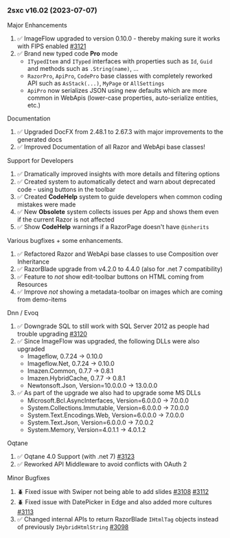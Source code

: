 
### 2sxc v16.02 (2023-07-07)

Major Enhancements

1. ✅ ImageFlow upgraded to version 0.10.0 - thereby making sure it works with FIPS enabled [#3121](https://github.com/2sic/2sxc/issues/3121)
1. ✅ Brand new typed code **Pro** mode
    - `ITypedItem` and `ITyped` interfaces with properties such as `Id`, `Guid` and methods such as `.String(name)`, ...
    - `RazorPro`, `ApiPro`, `CodePro` base classes with completely reworked API such as `AsStack(...)`, `MyPage` or `AllSettings`
    - `ApiPro` now serializes JSON using new defaults which are more common in WebApis (lower-case properties, auto-serialize entities, etc.)

Documentation

1. ✅ Upgraded DocFX from 2.48.1 to 2.67.3 with major improvements to the generated docs
1. ✅ Improved Documentation of all Razor and WebApi base classes!

Support for Developers

1. ✅ Dramatically improved insights with more details and filtering options
1. ✅ Created system to automatically detect and warn about deprecated code - using buttons in the toolbar
1. ✅ Created **CodeHelp** system to guide developers when common coding mistakes were made
1. ✅ New **Obsolete** system collects issues per App and shows them even if the current Razor is not affected
1. ✅ Show **CodeHelp** warnings if a RazorPage doesn't have `@inherits`

Various bugfixes + some enhancements.

1. ✅ Refactored Razor and WebApi base classes to use Composition over Inheritance
1. ✅ RazorBlade upgrade from v4.2.0 to 4.4.0 (also for .net 7 compatibility)
1. ✅ Feature to _not_ show edit-toolbar buttons on HTML coming from Resources
1. ✅ Improve _not_ showing a metadata-toolbar on images which are coming from demo-items

Dnn / Evoq

1. ✅ Downgrade SQL to still work with SQL Server 2012 as people had trouble upgrading [#3120](https://github.com/2sic/2sxc/issues/3120)
1. ✅ Since ImageFlow was upgraded, the following DLLs were also upgraded
    - Imageflow, 0.7.24 -> 0.10.0
    - Imageflow.Net, 0.7.24 -> 0.10.0
    - Imazen.Common, 0.7.7 -> 0.8.1
    - Imazen.HybridCache, 0.7.7 -> 0.8.1
    - Newtonsoft.Json, Version=10.0.0.0 -> 13.0.0.0
1. ✅ As part of the upgrade we also had to upgrade some MS DLLs
    - Microsoft.Bcl.AsyncInterfaces, Version=6.0.0.0 -> 7.0.0.0
    - System.Collections.Immutable, Version=6.0.0.0 -> 7.0.0.0
    - System.Text.Encodings.Web, Version=6.0.0.0 -> 7.0.0.0
    - System.Text.Json, Version=6.0.0.0 -> 7.0.0.2
    - System.Memory, Version=4.0.1.1 -> 4.0.1.2

Oqtane

1. ✅ Oqtane 4.0 Support (with .net 7) [#3123](https://github.com/2sic/2sxc/issues/3123)
1. ✅ Reworked API Middleware to avoid conflicts with OAuth 2

Minor Bugfixes

1. 🪲 Fixed issue with Swiper not being able to add slides [#3108](https://github.com/2sic/2sxc/issues/3108) [#3112](https://github.com/2sic/2sxc/issues/3112)
1. 🪲 Fixed issue with DatePicker in Edge and also added more cultures [#3113](https://github.com/2sic/2sxc/issues/3113)
1. ✅ Changed internal APIs to return RazorBlade `IHtmlTag` objects instead of previously `IHybridHtmlString` [#3098](https://github.com/2sic/2sxc/issues/3098)

